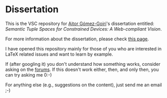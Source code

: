 Dissertation 
============

This is the VSC repository for [Aitor Gómez-Goiri](http://gomezgoiri.net)'s dissertation entitled: _Semantic Tuple Spaces for Constrained Devices: A Web-compliant Vision_.

For more information about the dissertation, please check [this page](http://gomezgoiri.net/publications/gomezgoiri-semantic.html).

I have opened this repository mainly for those of you who are interested in LaTeX related issues and want to learn by example.

If (after googling it) you don't understand how something works, consider asking on the [forums](http://tex.stackexchange.com/).
If this doesn't work either, then, and only then, you can try asking me 0:-)


For anything else (e.g., suggestions on the content), just send me an email ;-)
